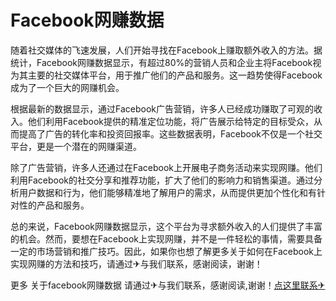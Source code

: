# Facebook网赚数据

随着社交媒体的飞速发展，人们开始寻找在Facebook上赚取额外收入的方法。据统计，Facebook网赚数据显示，有超过80%的营销人员和企业主将Facebook视为其主要的社交媒体平台，用于推广他们的产品和服务。这一趋势使得Facebook成为了一个巨大的网赚机会。

根据最新的数据显示，通过Facebook广告营销，许多人已经成功赚取了可观的收入。他们利用Facebook提供的精准定位功能，将广告展示给特定的目标受众，从而提高了广告的转化率和投资回报率。这些数据表明，Facebook不仅是一个社交平台，更是一个潜在的网赚渠道。

除了广告营销，许多人还通过在Facebook上开展电子商务活动来实现网赚。他们利用Facebook的社交分享和推荐功能，扩大了他们的影响力和销售渠道。通过分析用户数据和行为，他们能够精准地了解用户的需求，从而提供更加个性化和有针对性的产品和服务。

总的来说，Facebook网赚数据显示，这个平台为寻求额外收入的人们提供了丰富的机会。然而，要想在Facebook上实现网赚，并不是一件轻松的事情，需要具备一定的市场营销和推广技巧。因此，如果你也想了解更多关于如何在Facebook上实现网赚的方法和技巧，请通过✈与我们联系，感谢阅读，谢谢！

更多 关于facebook网赚数据 请通过✈与我们联系，感谢阅读,谢谢！[点这里联系✈](https://ads.k02.cc)